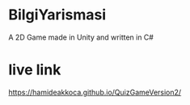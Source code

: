 # BilgiYarismasi
A 2D Game made in Unity and written in C#
# live link
https://hamideakkoca.github.io/QuizGameVersion2/
